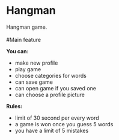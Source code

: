 # Hangman

Hangman game.<br>
<br>
#Main feature<br>

<b>You can:</b><br>
- make new profile<br>
- play game<br>
- choose categories for words<br>
- can save game<br>
- can open game if you saved one<br>
- can choose a profile picture<br>

<b>Rules:</b><br>
- limit of 30 second per every word<br>
- a game is won once you guess 5 words<br>
- you have a limit of 5 mistakes<br>
